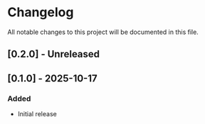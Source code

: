# Changelog

All notable changes to this project will be documented in this file.

## [0.2.0] - Unreleased

## [0.1.0] - 2025-10-17

### Added

- Initial release
